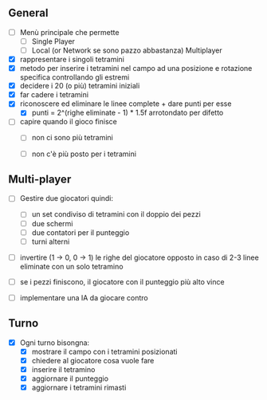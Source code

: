 ## General

- [ ] Menù principale che permette
  - [ ] Single Player
  - [ ] Local (or Network se sono pazzo abbastanza) Multiplayer

- [X] rappresentare i singoli tetramini
- [X] metodo per inserire i tetramini nel campo ad una posizione e rotazione specifica controllando gli estremi
- [X] decidere i 20 (o più) tetramini iniziali
- [X] far cadere i tetramini
- [X] riconoscere ed eliminare le linee complete + dare punti per esse 
  - [X] punti = 2^(righe eliminate - 1) * 1.5f arrotondato per difetto
- [ ] capire quando il gioco finisce
  - [ ] non ci sono più tetramini
  - [ ] non c'è più posto per i tetramini


## Multi-player

- [ ] Gestire due giocatori quindi:
  - [ ] un set condiviso di tetramini con il doppio dei pezzi
  - [ ] due schermi 
  - [ ] due contatori per il punteggio
  - [ ] turni alterni
- [ ] invertire (1 -> 0, 0 -> 1) le righe del giocatore opposto in caso di 2-3 linee eliminate con un solo tetramino
- [ ] se i pezzi finiscono, il giocatore con il punteggio più alto vince
- [ ] implementare una IA da giocare contro


## Turno

- [X] Ogni turno bisongna:
  - [X] mostrare il campo con i tetramini posizionati
  - [X] chiedere al giocatore cosa vuole fare
  - [X] inserire il tetramino
  - [X] aggiornare il punteggio
  - [X] aggiornare i tetramini rimasti